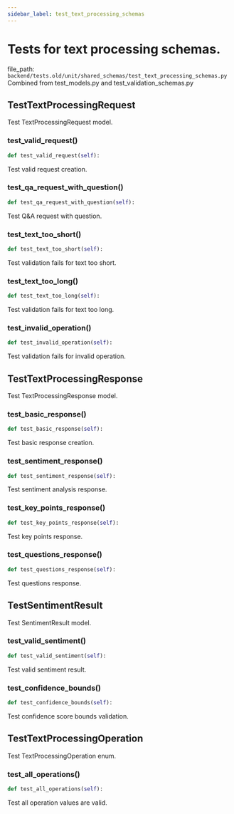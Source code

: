 ```yaml
---
sidebar_label: test_text_processing_schemas
---
```


# Tests for text processing schemas.

  file_path: `backend/tests.old/unit/shared_schemas/test_text_processing_schemas.py`
Combined from test_models.py and test_validation_schemas.py

## TestTextProcessingRequest

Test TextProcessingRequest model.

### test_valid_request()

```python
def test_valid_request(self):
```

Test valid request creation.

### test_qa_request_with_question()

```python
def test_qa_request_with_question(self):
```

Test Q&A request with question.

### test_text_too_short()

```python
def test_text_too_short(self):
```

Test validation fails for text too short.

### test_text_too_long()

```python
def test_text_too_long(self):
```

Test validation fails for text too long.

### test_invalid_operation()

```python
def test_invalid_operation(self):
```

Test validation fails for invalid operation.

## TestTextProcessingResponse

Test TextProcessingResponse model.

### test_basic_response()

```python
def test_basic_response(self):
```

Test basic response creation.

### test_sentiment_response()

```python
def test_sentiment_response(self):
```

Test sentiment analysis response.

### test_key_points_response()

```python
def test_key_points_response(self):
```

Test key points response.

### test_questions_response()

```python
def test_questions_response(self):
```

Test questions response.

## TestSentimentResult

Test SentimentResult model.

### test_valid_sentiment()

```python
def test_valid_sentiment(self):
```

Test valid sentiment result.

### test_confidence_bounds()

```python
def test_confidence_bounds(self):
```

Test confidence score bounds validation.

## TestTextProcessingOperation

Test TextProcessingOperation enum.

### test_all_operations()

```python
def test_all_operations(self):
```

Test all operation values are valid.
